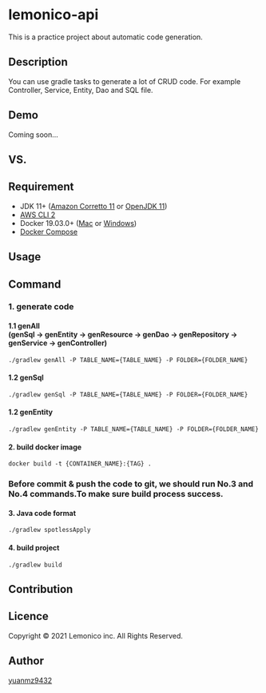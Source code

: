 # lemonico-api

This is a practice project about automatic code generation. 

## Description

You can use gradle tasks to generate a lot of CRUD code. For example Controller, Service, Entity, Dao and SQL file.

## Demo

Coming soon...

## VS. 

## Requirement
- JDK 11+ ([Amazon Corretto 11](https://docs.aws.amazon.com/ja_jp/corretto/latest/corretto-11-ug/downloads-list.html) or [OpenJDK 11](https://www.oracle.com/technetwork/java/javase/downloads/index.html))
- [AWS CLI 2](https://docs.aws.amazon.com/ja_jp/cli/latest/userguide/install-cliv2.html)
- Docker 19.03.0+ ([Mac](https://docs.docker.com/docker-for-mac/) or [Windows](https://docs.docker.com/docker-for-windows/))
- [Docker Compose](https://docs.docker.com/compose/install/)

## Usage

## Command

### 1. generate code
#### 1.1 genAll<br>(genSql → genEntity → genResource → genDao → genRepository → genService → genController)
```
./gradlew genAll -P TABLE_NAME={TABLE_NAME} -P FOLDER={FOLDER_NAME}
```
#### 1.2 genSql
```
./gradlew genSql -P TABLE_NAME={TABLE_NAME} -P FOLDER={FOLDER_NAME}
```
#### 1.2 genEntity
```
./gradlew genEntity -P TABLE_NAME={TABLE_NAME} -P FOLDER={FOLDER_NAME}
```
#### 2. build docker image
```
docker build -t {CONTAINER_NAME}:{TAG} .
```
### Before commit & push the code to git, we should run No.3 and No.4 commands.To make sure build process success.

#### 3. Java code format
```
./gradlew spotlessApply
```

#### 4. build project
```
./gradlew build
```

## Contribution

## Licence

Copyright © 2021 Lemonico inc. All Rights Reserved.

## Author

[yuanmz9432](https://github.com/yuanmz9432)

